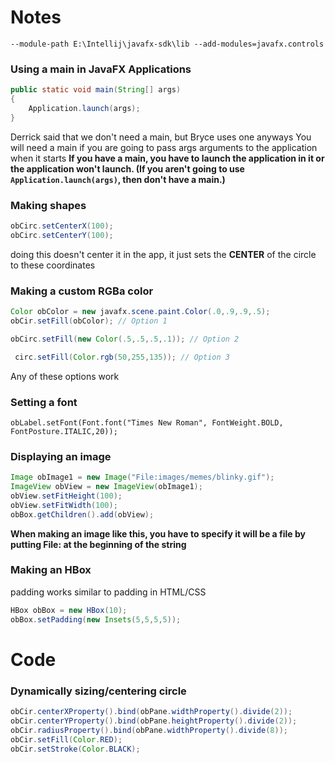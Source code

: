 # Notes
`--module-path E:\Intellij\javafx-sdk\lib --add-modules=javafx.controls`

### Using a main in JavaFX Applications
```java
public static void main(String[] args)  
{  
    Application.launch(args);  
}
```
Derrick said that we don't need a main, but Bryce uses one anyways
You will need a main if you are going to pass args arguments to the application when it starts
**If you have a main, you have to launch the application in it or the application won't launch. (If you aren't going to use `Application.launch(args)`, then don't have a main.)**
### Making shapes
```java
obCirc.setCenterX(100);  
obCirc.setCenterY(100);
```
doing this doesn't center it in the app, it just sets the **CENTER** of the circle to these coordinates
### Making a custom RGBa color
```java
Color obColor = new javafx.scene.paint.Color(.0,.9,.9,.5);  
obCir.setFill(obColor); // Option 1

obCirc.setFill(new Color(.5,.5,.5,.1)); // Option 2

 circ.setFill(Color.rgb(50,255,135)); // Option 3
```
Any of these options work
### Setting a font
`obLabel.setFont(Font.font("Times New Roman", FontWeight.BOLD, FontPosture.ITALIC,20));`
### Displaying an image
```java
Image obImage1 = new Image("File:images/memes/blinky.gif");  
ImageView obView = new ImageView(obImage1);  
obView.setFitHeight(100);  
obView.setFitWidth(100);  
obBox.getChildren().add(obView);
```
**When making an image like this, you have to specify it will be a file by putting File: at the beginning of the string**
### Making an HBox
padding works similar to padding in HTML/CSS
```java
HBox obBox = new HBox(10);  
obBox.setPadding(new Insets(5,5,5,5));
```
# Code
### Dynamically sizing/centering circle 
```java
obCir.centerXProperty().bind(obPane.widthProperty().divide(2));  
obCir.centerYProperty().bind(obPane.heightProperty().divide(2));  
obCir.radiusProperty().bind(obPane.widthProperty().divide(8));  
obCir.setFill(Color.RED);  
obCir.setStroke(Color.BLACK);
```
